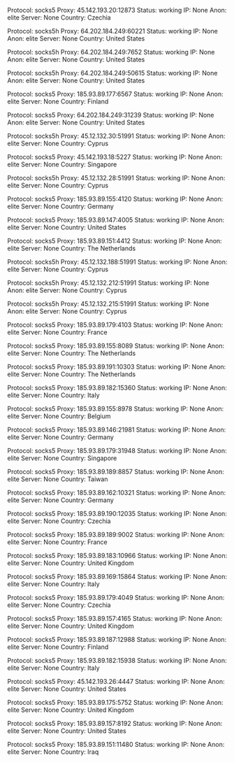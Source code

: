 Protocol: socks5
Proxy: 45.142.193.20:12873
Status: working
IP: None
Anon: elite
Server: None
Country: Czechia

Protocol: socks5h
Proxy: 64.202.184.249:60221
Status: working
IP: None
Anon: elite
Server: None
Country: United States

Protocol: socks5h
Proxy: 64.202.184.249:7652
Status: working
IP: None
Anon: elite
Server: None
Country: United States

Protocol: socks5h
Proxy: 64.202.184.249:50615
Status: working
IP: None
Anon: elite
Server: None
Country: United States

Protocol: socks5
Proxy: 185.93.89.177:6567
Status: working
IP: None
Anon: elite
Server: None
Country: Finland

Protocol: socks5
Proxy: 64.202.184.249:31239
Status: working
IP: None
Anon: elite
Server: None
Country: United States

Protocol: socks5h
Proxy: 45.12.132.30:51991
Status: working
IP: None
Anon: elite
Server: None
Country: Cyprus

Protocol: socks5
Proxy: 45.142.193.18:5227
Status: working
IP: None
Anon: elite
Server: None
Country: Singapore

Protocol: socks5h
Proxy: 45.12.132.28:51991
Status: working
IP: None
Anon: elite
Server: None
Country: Cyprus

Protocol: socks5
Proxy: 185.93.89.155:4120
Status: working
IP: None
Anon: elite
Server: None
Country: Germany

Protocol: socks5
Proxy: 185.93.89.147:4005
Status: working
IP: None
Anon: elite
Server: None
Country: United States

Protocol: socks5
Proxy: 185.93.89.151:4412
Status: working
IP: None
Anon: elite
Server: None
Country: The Netherlands

Protocol: socks5h
Proxy: 45.12.132.188:51991
Status: working
IP: None
Anon: elite
Server: None
Country: Cyprus

Protocol: socks5h
Proxy: 45.12.132.212:51991
Status: working
IP: None
Anon: elite
Server: None
Country: Cyprus

Protocol: socks5h
Proxy: 45.12.132.215:51991
Status: working
IP: None
Anon: elite
Server: None
Country: Cyprus

Protocol: socks5
Proxy: 185.93.89.179:4103
Status: working
IP: None
Anon: elite
Server: None
Country: France

Protocol: socks5
Proxy: 185.93.89.155:8089
Status: working
IP: None
Anon: elite
Server: None
Country: The Netherlands

Protocol: socks5
Proxy: 185.93.89.191:10303
Status: working
IP: None
Anon: elite
Server: None
Country: The Netherlands

Protocol: socks5
Proxy: 185.93.89.182:15360
Status: working
IP: None
Anon: elite
Server: None
Country: Italy

Protocol: socks5
Proxy: 185.93.89.155:8978
Status: working
IP: None
Anon: elite
Server: None
Country: Belgium

Protocol: socks5
Proxy: 185.93.89.146:21981
Status: working
IP: None
Anon: elite
Server: None
Country: Germany

Protocol: socks5
Proxy: 185.93.89.179:31948
Status: working
IP: None
Anon: elite
Server: None
Country: Singapore

Protocol: socks5
Proxy: 185.93.89.189:8857
Status: working
IP: None
Anon: elite
Server: None
Country: Taiwan

Protocol: socks5
Proxy: 185.93.89.162:10321
Status: working
IP: None
Anon: elite
Server: None
Country: Germany

Protocol: socks5
Proxy: 185.93.89.190:12035
Status: working
IP: None
Anon: elite
Server: None
Country: Czechia

Protocol: socks5
Proxy: 185.93.89.189:9002
Status: working
IP: None
Anon: elite
Server: None
Country: France

Protocol: socks5
Proxy: 185.93.89.183:10966
Status: working
IP: None
Anon: elite
Server: None
Country: United Kingdom

Protocol: socks5
Proxy: 185.93.89.169:15864
Status: working
IP: None
Anon: elite
Server: None
Country: Italy

Protocol: socks5
Proxy: 185.93.89.179:4049
Status: working
IP: None
Anon: elite
Server: None
Country: Czechia

Protocol: socks5
Proxy: 185.93.89.157:4165
Status: working
IP: None
Anon: elite
Server: None
Country: United Kingdom

Protocol: socks5
Proxy: 185.93.89.187:12988
Status: working
IP: None
Anon: elite
Server: None
Country: Finland

Protocol: socks5
Proxy: 185.93.89.182:15938
Status: working
IP: None
Anon: elite
Server: None
Country: Italy

Protocol: socks5
Proxy: 45.142.193.26:4447
Status: working
IP: None
Anon: elite
Server: None
Country: United States

Protocol: socks5
Proxy: 185.93.89.175:5752
Status: working
IP: None
Anon: elite
Server: None
Country: United Kingdom

Protocol: socks5
Proxy: 185.93.89.157:8192
Status: working
IP: None
Anon: elite
Server: None
Country: United States

Protocol: socks5
Proxy: 185.93.89.151:11480
Status: working
IP: None
Anon: elite
Server: None
Country: Iraq

